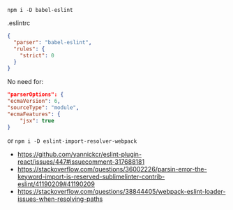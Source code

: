 `npm i -D babel-eslint`

.eslintrc

```json
{
  "parser": "babel-eslint",
  "rules": {
    "strict": 0
  }
}
```

No need for:

```json
"parserOptions": {
"ecmaVersion": 6,
"sourceType": "module",
"ecmaFeatures": {
    "jsx": true
}
```

or `npm i -D eslint-import-resolver-webpack`

- https://github.com/yannickcr/eslint-plugin-react/issues/447#issuecomment-317688181
- https://stackoverflow.com/questions/36002226/parsin-error-the-keyword-import-is-reserved-sublimelinter-contrib-eslint/41190209#41190209
- https://stackoverflow.com/questions/38844405/webpack-eslint-loader-issues-when-resolving-paths
